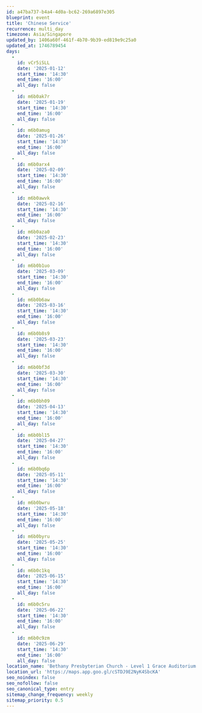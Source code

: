 ```yaml
---
id: a47ba737-b4a4-4d0a-bc62-269a6897e305
blueprint: event
title: 'Chinese Service'
recurrence: multi_day
timezone: Asia/Singapore
updated_by: 1406a60f-461f-4b70-9b39-ed819e9c25a0
updated_at: 1746789454
days:
  -
    id: vCr5iSLL
    date: '2025-01-12'
    start_time: '14:30'
    end_time: '16:00'
    all_day: false
  -
    id: m6b0ak7r
    date: '2025-01-19'
    start_time: '14:30'
    end_time: '16:00'
    all_day: false
  -
    id: m6b0amug
    date: '2025-01-26'
    start_time: '14:30'
    end_time: '16:00'
    all_day: false
  -
    id: m6b0arx4
    date: '2025-02-09'
    start_time: '14:30'
    end_time: '16:00'
    all_day: false
  -
    id: m6b0awvk
    date: '2025-02-16'
    start_time: '14:30'
    end_time: '16:00'
    all_day: false
  -
    id: m6b0aza0
    date: '2025-02-23'
    start_time: '14:30'
    end_time: '16:00'
    all_day: false
  -
    id: m6b0b1uo
    date: '2025-03-09'
    start_time: '14:30'
    end_time: '16:00'
    all_day: false
  -
    id: m6b0b6aw
    date: '2025-03-16'
    start_time: '14:30'
    end_time: '16:00'
    all_day: false
  -
    id: m6b0b8s9
    date: '2025-03-23'
    start_time: '14:30'
    end_time: '16:00'
    all_day: false
  -
    id: m6b0bf3d
    date: '2025-03-30'
    start_time: '14:30'
    end_time: '16:00'
    all_day: false
  -
    id: m6b0bh09
    date: '2025-04-13'
    start_time: '14:30'
    end_time: '16:00'
    all_day: false
  -
    id: m6b0bl15
    date: '2025-04-27'
    start_time: '14:30'
    end_time: '16:00'
    all_day: false
  -
    id: m6b0bq6p
    date: '2025-05-11'
    start_time: '14:30'
    end_time: '16:00'
    all_day: false
  -
    id: m6b0bwru
    date: '2025-05-18'
    start_time: '14:30'
    end_time: '16:00'
    all_day: false
  -
    id: m6b0byru
    date: '2025-05-25'
    start_time: '14:30'
    end_time: '16:00'
    all_day: false
  -
    id: m6b0c1kq
    date: '2025-06-15'
    start_time: '14:30'
    end_time: '16:00'
    all_day: false
  -
    id: m6b0c5ru
    date: '2025-06-22'
    start_time: '14:30'
    end_time: '16:00'
    all_day: false
  -
    id: m6b0c9zm
    date: '2025-06-29'
    start_time: '14:30'
    end_time: '16:00'
    all_day: false
location_name: 'Bethany Presbyterian Church - Level 1 Grace Auditorium'
location_url: 'https://maps.app.goo.gl/cSTDJ9E2NyK4SbcKA'
seo_noindex: false
seo_nofollow: false
seo_canonical_type: entry
sitemap_change_frequency: weekly
sitemap_priority: 0.5
---
```

